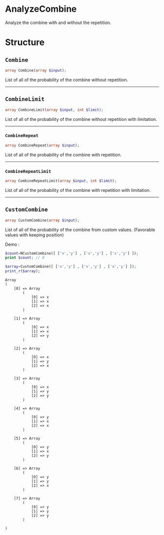 # AnalyzeCombine

Analyze the combine with and without the repetition.

# Structure

## `Combine`

```php
array Combine(array $input);
```

List of all of the probability of the combine without repetition.

------------

## `CombineLimit`

```php
array CombineLimit(array $input, int $limit);
```

List of all of the probability of the combine without repetition with limitation.

------------

### `CombineRepeat`

```php
array CombineRepeat(array $input);
```

List of all of the probability of the combine with repetition.

------------

### `CombineRepeatLimit`

```php
array CombineRepeatLimit(array $input, int $limit);
```

List of all of the probability of the combine with repetition with limitation.

------------


## `CustomCombine`

```php
array CustomCombine(array $input);
```

List of all of the probability of the combine from custom values. (Favorable values with keeping position)

Demo :

```php
$count=NCustomCombine([ ['x','y'] , ['x','y'] , ['x','y'] ]);
print $count; // 8
```

```php
$array=CustomCombine([ ['x','y'] , ['x','y'] , ['x','y'] ]);
print_r($array);
```

```
Array
(
    [0] => Array
        (
            [0] => x
            [1] => x
            [2] => x
        )

    [1] => Array
        (
            [0] => x
            [1] => x
            [2] => y
        )

    [2] => Array
        (
            [0] => x
            [1] => y
            [2] => x
        )

    [3] => Array
        (
            [0] => x
            [1] => y
            [2] => y
        )

    [4] => Array
        (
            [0] => y
            [1] => x
            [2] => x
        )

    [5] => Array
        (
            [0] => y
            [1] => x
            [2] => y
        )

    [6] => Array
        (
            [0] => y
            [1] => y
            [2] => x
        )

    [7] => Array
        (
            [0] => y
            [1] => y
            [2] => y
        )

)
```
